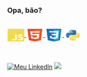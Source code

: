 ### Opa, bão? <img src="https://cdn.icon-icons.com/icons2/1447/PNG/512/32432hotbeverage_98916.png" alt="" width="30">

<div align="center">
  <a href="https://github.com/Lorenzo-Lopes">
  <!--<img height="150em" src="https://github-readme-stats.vercel.app/api?username=Lorenzo-Lopes&show_icons=true&theme=aura_dark&include_all_commits=true&count_private=true"/>-->
 <!-- <img height="150em" src="https://github-readme-stats.vercel.app/api/top-langs/?username=Lorenzo-Lopes&layout=compact&langs_count=6&theme=aura_dark"/>-->
</div>                    
    
  <div style="display: inline_block"><br>
  <img align="center" alt="Lorenzo-Js" height="30" width="40" src="https://raw.githubusercontent.com/devicons/devicon/master/icons/javascript/javascript-plain.svg">
  <img align="center" alt="Lorenzo-HTML" height="30" width="40" src="https://raw.githubusercontent.com/devicons/devicon/master/icons/html5/html5-original.svg">
  <img align="center" alt="Lorenzo-CSS" height="30" width="40" src="https://raw.githubusercontent.com/devicons/devicon/master/icons/css3/css3-original.svg">
  <img align="center" alt="Lorenzo-Python" height="30" width="40" src="https://raw.githubusercontent.com/devicons/devicon/master/icons/python/python-original.svg">
  
</div>
   <br><br>
<div>
   

  <a align="center" href="https://www.linkedin.com/in/lorenzolopes/"><img src="https://img.shields.io/badge/LinkedIn-0077B5?style=for-the-badge&logo=linkedin&logoColor=white" alt="Meu LinkedIn" border="0"></a>
  <a align="center" href="https://www.instagram.com/_lorenzocosta" target="_blank"><img src="https://img.shields.io/badge/-Instagram-%23E4405F?style=for-the-badge&logo=instagram&logoColor=white" target="_blank"></a>

    
 

  
 
</div>   
  
